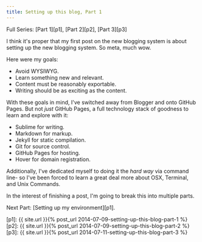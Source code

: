 ```yaml
---
title: Setting up this blog, Part 1
---
```


Full Series: [Part 1][p1], [Part 2][p2], [Part 3][p3]

I think it's proper that my first post on the new blogging system is about setting up the new blogging system. So meta, much wow.

Here were my goals:

* Avoid WYSIWYG.
* Learn something new and relevant.
* Content must be reasonably exportable.
* Writing should be as exciting as the content.

With these goals in mind, I've switched away from Blogger and onto GitHub Pages. But not _just_ GitHub Pages, a full technology stack of goodness to learn and explore with it:

* Sublime for writing.
* Markdown for markup.
* Jekyll for static compilation.
* Git for source control.
* GitHub Pages for hosting.
* Hover for domain registration.

Additionally, I've dedicated myself to doing it the _hard way_ via command line- so I've been forced to learn a great deal more about OSX, Terminal, and Unix Commands. 

In the interest of finishing a post, I'm going to break this into multiple parts. 

Next Part: [Setting up my environment][p1].


[p1]: {{ site.url }}{% post_url 2014-07-09-setting-up-this-blog-part-1 %}
[p2]: {{ site.url }}{% post_url 2014-07-09-setting-up-this-blog-part-2 %}
[p3]: {{ site.url }}{% post_url 2014-07-11-setting-up-this-blog-part-3 %}